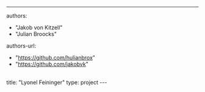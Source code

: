 
--- 
authors: 
  - "Jakob von Kitzell"
  - "Julian Broocks"

authors-url: 
  - "https://github.com/hulianbrox"
  - "https://github.com/jakobvk"
   </br> 
title: "Lyonel Feininger"
type: project
---
